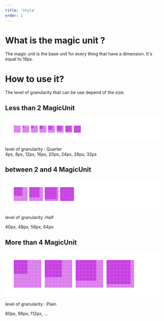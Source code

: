 ```yaml
---
title: 'Style'
order: 2
---
```


# What is the magic unit ?
The magic unit is the base unit for every thing that have a dimension. 
It's equal to 16px.

# How to use it?
The level of granularity that can be use depend of the size.

## Less than 2 MagicUnit
![alt text](1-4-MagicUnit.png)

level of granularity : Quarter</br>
4px, 8px, 12px, 16px, 20px, 24px, 28px, 32px

## between 2 and 4 MagicUnit
![alt text](1-2-MagicUnit.png)

level of granularity :Half

40px, 48px, 56px, 64px

## More than 4 MagicUnit
![alt text](Plain-MagicUnit.png)

level of granularity : Plain

80px, 96px, 112px, ...
